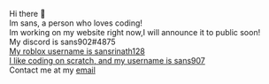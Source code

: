 Hi there 👋 
<br/>
Im sans, a person who loves coding! 
<br/>
Im working on my website right now,I will announce it to public soon! 
<br/>
My discord is sans902#4875
<br/>
[My roblox username is sansrinath128](https://www.roblox.com/users/1469926809/profile)
<br/>
[I like coding on scratch, and my username is sans907](https://scratch.mit.edu/users/sans907/)
<br/>
Contact me at my [email](mailto:sans905@outlook.com)
